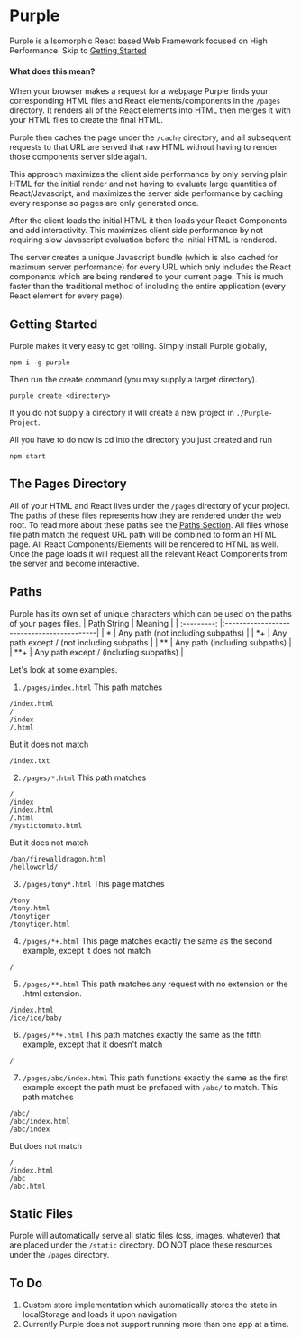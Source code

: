 # Purple
Purple is a Isomorphic React based Web Framework focused on High Performance. Skip to [Getting Started](#getting-started)

#### What does this mean?

When your browser makes a request for a webpage Purple finds your corresponding HTML files and React elements/components in the `/pages` directory. It renders all of the React elements into HTML then merges it with your HTML files to create the final HTML.

Purple then caches the page under the `/cache` directory, and all subsequent requests to that URL are served that raw HTML without having to render those components server side again.

This approach maximizes the client side performance by only serving plain HTML for the initial render and not having to evaluate large quantities of React/Javascript, and maximizes the server side performance by caching every response so pages are only generated once.

After the client loads the initial HTML it then loads your React Components and add interactivity. This maximizes client side performance by not requiring slow Javascript evaluation before the initial HTML is rendered.

The server creates a unique Javascript bundle (which is also cached for maximum server performance) for  every URL which only includes the React components which are being rendered to your current page. This is much faster than the traditional method of including the entire application (every React element for every page).

## Getting Started
Purple makes it very easy to get rolling. Simply install Purple globally,
```
npm i -g purple
```
Then run the create command (you may supply a target directory).
```
purple create <directory>
```
If you do not supply a directory it will create a new project in `./Purple-Project`.

All you have to do now is cd into the directory you just created and run
```
npm start
```
## The Pages Directory
All of your HTML and React lives under the `/pages` directory of your project. The paths of these files represents how they are rendered under the web root. To read more about these paths see the [Paths Section](#paths). All files whose file path match the request URL path will be combined to form an HTML page. All React Components/Elements will be rendered to HTML as well. Once the page loads it will request all the relevant React Components from the server and become interactive.

## Paths
Purple has its own set of unique characters which can be used on the paths of your pages files.
| Path String | Meaning                                   |
| :---------: |:------------------------------------------|
| \*          | Any path (not including subpaths)         |
| \*\+        | Any path except / (not including subpaths |
| \*\*        | Any path (including subpaths)             |
| \*\*\+      | Any path except / (including subpaths)    |

Let's look at some examples.
1. `/pages/index.html` This path matches
```
/index.html
/
/index
/.html
```
But it does not match
```
/index.txt
```
2. `/pages/*.html` This path matches

```
/
/index
/index.html
/.html
/mystictomato.html
```
But it does not match
```
/ban/firewalldragon.html
/helloworld/
```
3. `/pages/tony*.html` This page matches
```
/tony
/tony.html
/tonytiger
/tonytiger.html
```
4. `/pages/*+.html` This page matches exactly the same as the second example, except it does not match
```
/
```
5. `/pages/**.html` This path matches any request with no extension or the .html extension.
```
/index.html
/ice/ice/baby
```
6. `/pages/**+.html` This path matches exactly the same as the fifth example, except that it doesn't match
```
/
```
7. `/pages/abc/index.html` This path functions exactly the same as the first example except the path must be prefaced with `/abc/` to match. This path matches
```
/abc/
/abc/index.html
/abc/index
```
But does not match
```
/
/index.html
/abc
/abc.html
```
## Static Files
Purple will automatically serve all static files (css, images, whatever) that are placed under the `/static` directory. DO NOT place these resources under the `/pages` directory.

## To Do
1. Custom store implementation which automatically stores the state in localStorage and loads it upon navigation
2. Currently Purple does not support running more than one app at a time.
